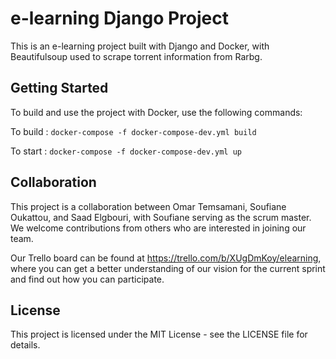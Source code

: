 # e-learning Django Project

This is an e-learning project built with Django and Docker, with Beautifulsoup used to scrape torrent information from Rarbg.

## Getting Started

To build and use the project with Docker, use the following commands:

To build : `docker-compose -f docker-compose-dev.yml build`

To start : `docker-compose -f docker-compose-dev.yml up`

## Collaboration

This project is a collaboration between Omar Temsamani, Soufiane Oukattou, and Saad Elgbouri, with Soufiane serving as the scrum master. We welcome contributions from others who are interested in joining our team.

Our Trello board can be found at https://trello.com/b/XUgDmKoy/elearning, where you can get a better understanding of our vision for the current sprint and find out how you can participate.

## License

This project is licensed under the MIT License - see the LICENSE file for details.
